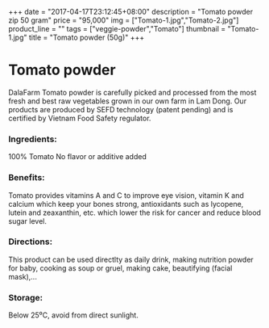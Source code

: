 +++
date = "2017-04-17T23:12:45+08:00"
description = "Tomato powder zip 50 gram"
price = "95,000"
img = ["Tomato-1.jpg","Tomato-2.jpg"]
product_line = ""
tags = ["veggie-powder","Tomato"]
thumbnail = "Tomato-1.jpg"
title = "Tomato powder (50g)"
+++

# Tomato powder

DalaFarm Tomato powder is carefully picked and processed from the most fresh and best raw vegetables 
grown in our own farm in Lam Dong. Our products are produced by SEFD technology (patent pending) and 
is certified by Vietnam Food Safety regulator.


### Ingredients: 
100% Tomato
No flavor or additive added

### Benefits: 
Tomato provides vitamins A and C 
to improve eye vision, vitamin K and 
calcium which keep your bones strong, 
antioxidants such as lycopene, lutein 
and zeaxanthin, etc. which lower the 
risk for cancer and reduce blood 
sugar level.

### Directions:  
This product can be used directlty as 
daily drink, making nutrition powder 
for baby, cooking as soup or gruel, 
making cake, beautifying (facial mask),...

### Storage: 
Below 25⁰C, avoid from direct sunlight.

